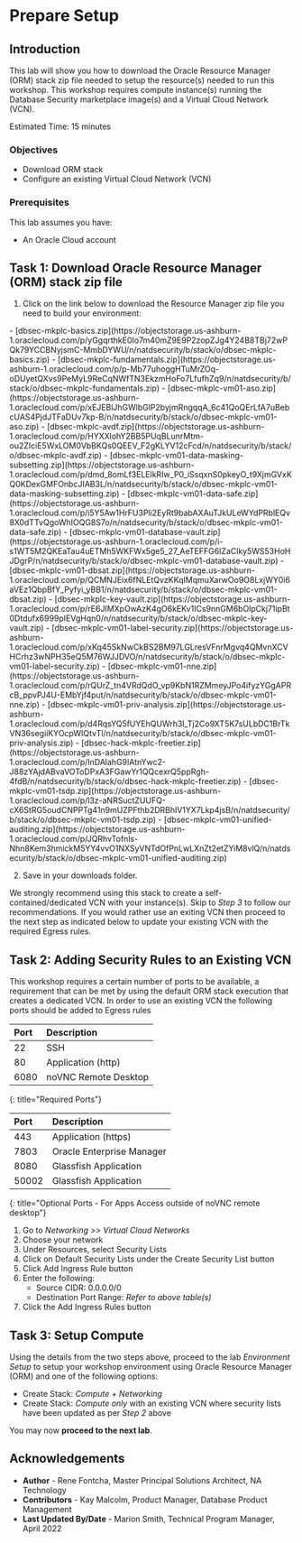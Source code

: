 # Prepare Setup

## Introduction
This lab will show you how to download the Oracle Resource Manager (ORM) stack zip file needed to setup the resource(s) needed to run this workshop. This workshop requires compute instance(s) running the Database Security marketplace image(s) and a Virtual Cloud Network (VCN).

Estimated Time: 15 minutes

### Objectives
-   Download ORM stack
-   Configure an existing Virtual Cloud Network (VCN)

### Prerequisites
This lab assumes you have:
- An Oracle Cloud account

## Task 1: Download Oracle Resource Manager (ORM) stack zip file
1.  Click on the link below to download the Resource Manager zip file you need to build your environment:

<if type="basics">
    - [dbsec-mkplc-basics.zip](https://objectstorage.us-ashburn-1.oraclecloud.com/p/yGgqrthkE0Io7m40mZ9E9P2zopZJg4Y24B8TBj72wPQk79YCCBNyjsmC-MmbDYWU/n/natdsecurity/b/stack/o/dbsec-mkplc-basics.zip)
</if>
<if type="fundamentals">
    - [dbsec-mkplc-fundamentals.zip](https://objectstorage.us-ashburn-1.oraclecloud.com/p/p-Mb77uhoggHTuMrZOq-oDUyetQXvs9PeMyL9ReCqNWfTN3EkzmHoFo7LfufhZq9/n/natdsecurity/b/stack/o/dbsec-mkplc-fundamentals.zip)
</if>
<if type="aso">
    - [dbsec-mkplc-vm01-aso.zip](https://objectstorage.us-ashburn-1.oraclecloud.com/p/xEJEBlJhGWlbGlP2byjmRngqqA_6c41QoQErLfA7uBebcUAS4PjdJTFaDUv7kp-B/n/natdsecurity/b/stack/o/dbsec-mkplc-vm01-aso.zip)
</if>
<if type="avdf">
    - [dbsec-mkplc-avdf.zip](https://objectstorage.us-ashburn-1.oraclecloud.com/p/HYXXlohY2BB5PUqBLunrMtm-ou2ZIciE5WxLOM0VbBKQs0QEEV_F2gKLYV12cFcd/n/natdsecurity/b/stack/o/dbsec-mkplc-avdf.zip)
</if>
<if type="data-masking-subsetting">
    - [dbsec-mkplc-vm01-data-masking-subsetting.zip](https://objectstorage.us-ashburn-1.oraclecloud.com/p/dmd_8omLf3ELElkRIw_P0_iSsqxnS0pkeyO_t9XjmGVxKQ0KDexGMFOnbcJIAB3L/n/natdsecurity/b/stack/o/dbsec-mkplc-vm01-data-masking-subsetting.zip)
</if>
<if type="data-safe">
    - [dbsec-mkplc-vm01-data-safe.zip](https://objectstorage.us-ashburn-1.oraclecloud.com/p/i5Y5Aw1HrFU3Pli2EyRt9babAXAuTJkULeWYdPRblEQv8X0dTTvQgoWhIOQG8S7o/n/natdsecurity/b/stack/o/dbsec-mkplc-vm01-data-safe.zip)
</if>
<if type="database-vault">
    - [dbsec-mkplc-vm01-database-vault.zip](https://objectstorage.us-ashburn-1.oraclecloud.com/p/i-s1WT5M2QKEaTau4uETMh5WKFWx5ge5_27_AeTEFFG6IZaClky5WS53HoHJDgrP/n/natdsecurity/b/stack/o/dbsec-mkplc-vm01-database-vault.zip)
</if>
<if type="dbsat">
    - [dbsec-mkplc-vm01-dbsat.zip](https://objectstorage.us-ashburn-1.oraclecloud.com/p/QCMNJEix6fNLEtQvzKKqIMqmuXarwOo9O8LxjWY0i6aVEz1QbpBfY_Pyfyi_yBB1/n/natdsecurity/b/stack/o/dbsec-mkplc-vm01-dbsat.zip)
</if>
<if type="key-vault">
    - [dbsec-mkplc-key-vault.zip](https://objectstorage.us-ashburn-1.oraclecloud.com/p/rE6JIMXpOwAzK4gO6kEKv1ICs9nnGM6bOlpCkj71ipBt0Dtdufx6999pIEVgHqn0/n/natdsecurity/b/stack/o/dbsec-mkplc-key-vault.zip)
</if>
<if type="label-security">
    - [dbsec-mkplc-vm01-label-security.zip](https://objectstorage.us-ashburn-1.oraclecloud.com/p/xKq45SkNwCkBS2BM97LGLresVFnrMgvq4QMvnXCVHCrhz3wNPH35eQ5M76WJJDVO/n/natdsecurity/b/stack/o/dbsec-mkplc-vm01-label-security.zip)
</if>
<if type="nne">
    - [dbsec-mkplc-vm01-nne.zip](https://objectstorage.us-ashburn-1.oraclecloud.com/p/rQUrZ_tn4VRdQdO_vp9KbN1RZMmeyJPo4ifyzYGgAPRcB_ppvPJ4U-EMbYjf4put/n/natdsecurity/b/stack/o/dbsec-mkplc-vm01-nne.zip)
</if>
<if type="priv-analysis">
    - [dbsec-mkplc-vm01-priv-analysis.zip](https://objectstorage.us-ashburn-1.oraclecloud.com/p/d4RqsYQ5fUYEhQUWrh3l_Tj2Co9XT5K7sULbDC1BrTkVN36segiiKYOcpWIQtvTl/n/natdsecurity/b/stack/o/dbsec-mkplc-vm01-priv-analysis.zip)
</if>
<if type="story-hack">
    - [dbsec-hack-mkplc-freetier.zip](https://objectstorage.us-ashburn-1.oraclecloud.com/p/InDAlahG9IAtnYwc2-J88zYAjdABvaVOToDPxA3FGawYr1QQcexrQ5ppRgh-4fdB/n/natdsecurity/b/stack/o/dbsec-hack-mkplc-freetier.zip)
</if>
<if type="tsdp">
    - [dbsec-mkplc-vm01-tsdp.zip](https://objectstorage.us-ashburn-1.oraclecloud.com/p/l3z-aNRSuctZUUFQ-cX6StRG5oudCNPPTg41n9mUZPFthb2DRBhlV1YX7Lkp4jsB/n/natdsecurity/b/stack/o/dbsec-mkplc-vm01-tsdp.zip)
</if>
<if type="unified-auditing">
    - [dbsec-mkplc-vm01-unified-auditing.zip](https://objectstorage.us-ashburn-1.oraclecloud.com/p/JQRhvTofnls-Nhn8Kem3hmickM5YY4vvO1NXSyVNTdOfPnLwLXnZt2etZYiM8vlQ/n/natdsecurity/b/stack/o/dbsec-mkplc-vm01-unified-auditing.zip)
</if>

2.  Save in your downloads folder.

We strongly recommend using this stack to create a self-contained/dedicated VCN with your instance(s). Skip to *Step 3* to follow our recommendations. If you would rather use an exiting VCN then proceed to the next step as indicated below to update your existing VCN with the required Egress rules.

## Task 2: Adding Security Rules to an Existing VCN   
This workshop requires a certain number of ports to be available, a requirement that can be met by using the default ORM stack execution that creates a dedicated VCN. In order to use an existing VCN the following ports should be added to Egress rules

| Port           |Description                            |
| :------------- | :------------------------------------ |
| 22             | SSH                                   |
| 80             | Application (http)                    |
| 6080           | noVNC Remote Desktop                  |
{: title="Required Ports"}

| Port           |Description                            |
| :------------- | :------------------------------------ |
| 443            | Application (https)                   |
| 7803           | Oracle Enterprise Manager             |
| 8080           | Glassfish Application                 |
| 50002          | Glassfish Application                 |
{: title="Optional Ports - For Apps Access outside of noVNC remote desktop"}

1.  Go to *Networking >> Virtual Cloud Networks*
2.  Choose your network
3.  Under Resources, select Security Lists
4.  Click on Default Security Lists under the Create Security List button
5.  Click Add Ingress Rule button
6.  Enter the following:  
    - Source CIDR: 0.0.0.0/0
    - Destination Port Range: *Refer to above table(s)*
7.  Click the Add Ingress Rules button

## Task 3: Setup Compute   
Using the details from the two steps above, proceed to the lab *Environment Setup* to setup your workshop environment using Oracle Resource Manager (ORM) and one of the following options:
  -  Create Stack:  *Compute + Networking*
  -  Create Stack:  *Compute only* with an existing VCN where security lists have been updated as per *Step 2* above

You may now **proceed to the next lab**.

## Acknowledgements

* **Author** - Rene Fontcha, Master Principal Solutions Architect, NA Technology
* **Contributors** - Kay Malcolm, Product Manager, Database Product Management
* **Last Updated By/Date** - Marion Smith, Technical Program Manager, April 2022
